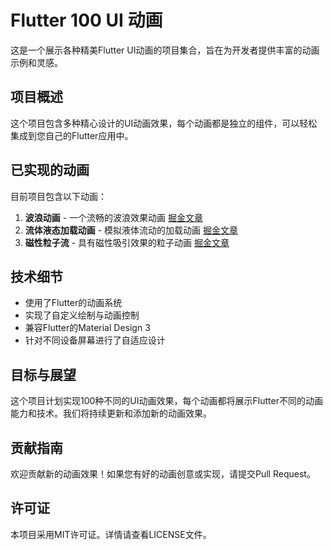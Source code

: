 # Flutter 100 UI 动画

这是一个展示各种精美Flutter UI动画的项目集合，旨在为开发者提供丰富的动画示例和灵感。

## 项目概述

这个项目包含多种精心设计的UI动画效果，每个动画都是独立的组件，可以轻松集成到您自己的Flutter应用中。

## 已实现的动画

目前项目包含以下动画：

1. **波浪动画** - 一个流畅的波浪效果动画 [掘金文章](https://juejin.cn/post/7457838608327852070)
2. **流体液态加载动画** - 模拟液体流动的加载动画 [掘金文章](https://juejin.cn/post/7484088857283297291)
3. **磁性粒子流** - 具有磁性吸引效果的粒子动画 [掘金文章](https://juejin.cn/post/7490500767138676775)

## 技术细节

- 使用了Flutter的动画系统
- 实现了自定义绘制与动画控制
- 兼容Flutter的Material Design 3
- 针对不同设备屏幕进行了自适应设计


## 目标与展望

这个项目计划实现100种不同的UI动画效果，每个动画都将展示Flutter不同的动画能力和技术。我们将持续更新和添加新的动画效果。

## 贡献指南

欢迎贡献新的动画效果！如果您有好的动画创意或实现，请提交Pull Request。

## 许可证

本项目采用MIT许可证。详情请查看LICENSE文件。
